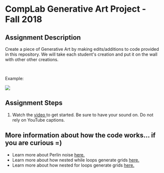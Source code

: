# CompLab Generative Art Project - Fall 2018



## Assignment Description
Create a piece of Generative Art by making edits/additions to code provided in this repository. We will take each student's creation and put it on the wall with other other creations. 

<br />

Example:

<img src="https://raw.githubusercontent.com/riverpointacademy/GenerativeArt-Fall2018/master/Grid.png"/> 

## Assignment Steps

1. Watch the <a href="https://youtu.be/gdj1JsCUcOU">video </a> to get started. Be sure to have your sound on. Do not rely on YouTube captions.

## More information about how the code works... if you are curious =)

- Learn more about Perlin noise <a href="https://www.youtube.com/watch?v=8ZEMLCnn8v0">here.</a>
- Learn more about how nested while loops generate grids <a href="https://youtu.be/zi0TCLDQERY"> here.</a>
- Learn more about how nested for loops generate grids <a href="https://youtu.be/5PwJ0Dm78bw">here.</a>


